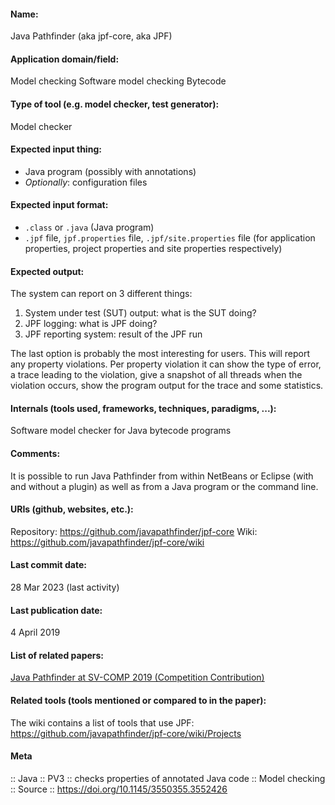 #### Name:
Java Pathfinder (aka jpf-core, aka JPF)

#### Application domain/field:
Model checking
Software model checking
Bytecode

#### Type of tool (e.g. model checker, test generator):
Model checker

#### Expected input thing:
- Java program (possibly with annotations)
- *Optionally*: configuration files

#### Expected input format:
- `.class` or `.java` (Java program)
- `.jpf` file, `jpf.properties` file, `.jpf/site.properties` file (for application properties, project properties and site properties respectively)

#### Expected output:
The system can report on 3 different things:
1. System under test (SUT) output: what is the SUT doing?
2. JPF logging: what is JPF doing?
3. JPF reporting system: result of the JPF run

The last option is probably the most interesting for users. This will report any property violations.
Per property violation it can show the type of error, a trace leading to the violation, give a snapshot of all threads when the violation occurs, show the program output for the trace and some statistics.

#### Internals (tools used, frameworks, techniques, paradigms, ...):
Software model checker for Java bytecode programs

#### Comments:
It is possible to run Java Pathfinder from within NetBeans or Eclipse (with and without a plugin) as well as from a Java program or the command line.

#### URIs (github, websites, etc.):
Repository: https://github.com/javapathfinder/jpf-core
Wiki: https://github.com/javapathfinder/jpf-core/wiki

#### Last commit date:
28 Mar 2023 (last activity)

#### Last publication date:
4 April 2019

#### List of related papers:
[Java Pathfinder at SV-COMP 2019 (Competition Contribution)](https://doi.org/10.1007/978-3-030-17502-3_18)

#### Related tools (tools mentioned or compared to in the paper):
The wiki contains a list of tools that use JPF: https://github.com/javapathfinder/jpf-core/wiki/Projects

#### Meta
:: Java
:: PV3           :: checks properties of annotated Java code
:: Model checking
:: Source :: https://doi.org/10.1145/3550355.3552426
